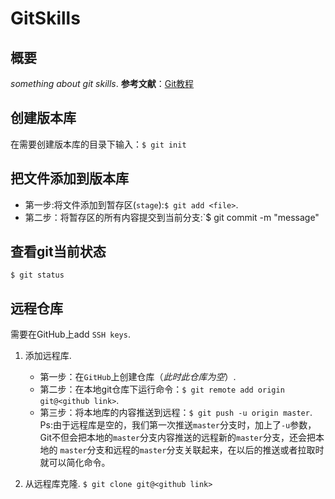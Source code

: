 GitSkills
======
概要
-------
*something about git skills*. 
**参考文献**：[Git教程](https://www.liaoxuefeng.com/wiki/896043488029600)

创建版本库
-------
在需要创建版本库的目录下输入：`$ git init`

把文件添加到版本库
-------
- 第一步:将文件添加到暂存区(`stage`):`$ git add <file>`. 
- 第二步：将暂存区的所有内容提交到当前分支:`$ git commit -m "message"  

查看git当前状态
-------
`$ git status` 

远程仓库
-----
需要在GitHub上add `SSH keys`. 
1. 添加远程库. 
   - 第一步：在`GitHub`上创建仓库（*此时此仓库为空*）. 
   - 第二步：在本地git仓库下运行命令：`$ git remote add origin git@<github link>`. 
   - 第三步：将本地库的内容推送到远程：`$ git push -u origin master`. 
   Ps:由于远程库是空的，我们第一次推送`master`分支时，加上了`-u`参数，Git不但会把本地的`master`分支内容推送的远程新的`master`分支，还会把本地的    `master`分支和远程的`master`分支关联起来，在以后的推送或者拉取时就可以简化命令。

2. 从远程库克隆. 
   `$ git clone git@<github link>`
